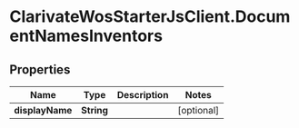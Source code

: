 # ClarivateWosStarterJsClient.DocumentNamesInventors

## Properties

Name | Type | Description | Notes
------------ | ------------- | ------------- | -------------
**displayName** | **String** |  | [optional] 


